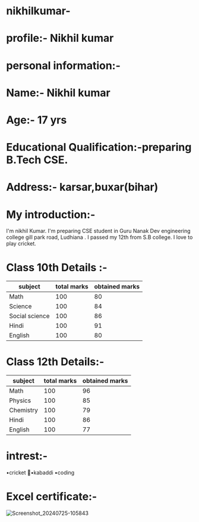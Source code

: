 # nikhilkumar-
# profile:- Nikhil kumar
# personal information:-
# Name:- Nikhil kumar
# Age:- 17 yrs
# Educational Qualification:-preparing B.Tech CSE.
# Address:- karsar,buxar(bihar)
# My introduction:- 
I'm nikhil Kumar. I'm preparing CSE student in Guru Nanak Dev engineering college gill park road, Ludhiana . I passed my 12th from S.B college. I love to play cricket.
# Class 10th Details :-
| subject | total marks | obtained marks |
| --- | --- | --- |
| Math | 100 | 80 |
| Science |100 | 84 |
| Social science | 100 | 86 |
| Hindi | 100 | 91 |
| English | 100 | 80 |
# Class 12th Details:-
| subject | total marks | obtained marks |
| --- | --- | --- |
| Math | 100 | 96 |
| Physics | 100 | 85 |
| Chemistry |100 | 79 |
| Hindi | 100 | 86 |
| English | 100 | 77 |
# intrest:-
•cricket 🏏•kabaddi •coding 
# Excel certificate:-

![Screenshot_20240725-105843](https://github.com/user-attachments/assets/2a654df0-a5c9-4c72-8ca1-fc88386dbbd3)



